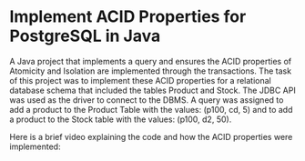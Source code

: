 # Implement ACID Properties for PostgreSQL in Java 
A Java project that implements a query and ensures the ACID properties of Atomicity and Isolation are implemented through the transactions. The task of this project was to implement these ACID properties for a relational database schema that included the tables Product and Stock. The JDBC API was used as the driver to connect to the DBMS. A query was assigned to add a product to the Product Table with the values: (p100, cd, 5) and to add a product to the Stock table with the values: (p100, d2, 50).

Here is a brief video explaining the code and how the ACID properties were implemented:
